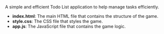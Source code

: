 A simple and efficient Todo List application to help manage tasks efficiently.

- **index.html**: The main HTML file that contains the structure of the game.
- **style.css**: The CSS file that styles the game.
- **app.js**: The JavaScript file that contains the game logic.
